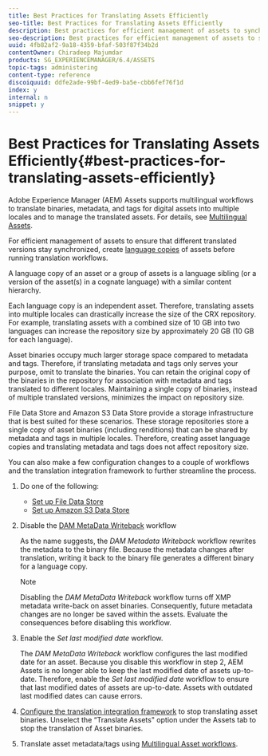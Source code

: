 ```yaml
---
title: Best Practices for Translating Assets Efficiently
seo-title: Best Practices for Translating Assets Efficiently
description: Best practices for efficient management of assets to synchronize various translated versions and to streamline translation workflows.
seo-description: Best practices for efficient management of assets to synchronize various translated versions and to streamline translation workflows.
uuid: 4fb82af2-9a18-4359-bfaf-503f87f34b2d
contentOwner: Chiradeep Majumdar
products: SG_EXPERIENCEMANAGER/6.4/ASSETS
topic-tags: administering
content-type: reference
discoiquuid: ddfe2ade-99bf-4ed9-ba5e-cbb6fef76f1d
index: y
internal: n
snippet: y
---
```


# Best Practices for Translating Assets Efficiently{#best-practices-for-translating-assets-efficiently}

Adobe Experience Manager (AEM) Assets supports multilingual workflows to translate binaries, metadata, and tags for digital assets into multiple locales and to manage the translated assets. For details, see [Multilingual Assets](../../assets/using/multilingual-assets.md).

For efficient management of assets to ensure that different translated versions stay synchronized, create [language copies](../../assets/using/preparing-assets-for-translation.md) of assets before running translation workflows.

A language copy of an asset or a group of assets is a language sibling (or a version of the asset(s) in a cognate language) with a similar content hierarchy.

Each language copy is an independent asset. Therefore, translating assets into multiple locales can drastically increase the size of the CRX repository. For example, translating assets with a combined size of 10 GB into two languages can increase the repository size by approximately 20 GB (10 GB for each language).

Asset binaries occupy much larger storage space compared to metadata and tags. Therefore, if translating metadata and tags only serves your purpose, omit to translate the binaries. You can retain the original copy of the binaries in the repository for association with metadata and tags translated to different locales. Maintaining a single copy of binaries, instead of multiple translated versions, minimizes the impact on repository size.

File Data Store and Amazon S3 Data Store provide a storage infrastructure that is best suited for these scenarios. These storage repositories store a single copy of asset binaries (including renditions) that can be shared by metadata and tags in multiple locales. Therefore, creating asset language copies and translating metadata and tags does not affect repository size.

You can also make a few configuration changes to a couple of workflows and the translation integration framework to further streamline the process.

1. Do one of the following:

    * [Set up File Data Store](../../sites/deploying/using/data-store-config.md)
    * [Set up Amazon S3 Data Store](../../sites/deploying/using/data-store-config.md)

1. Disable the [DAM MetaData Writeback](../../sites/administering/using/workflow-offloader.md#disableoffloading) workflow

   As the name suggests, the *DAM Metadata Writeback* workflow rewrites the metadata to the binary file. Because the metadata changes after translation, writing it back to the binary file generates a different binary for a language copy.

   >[!NOTE]
   >
   >Disabling the *DAM MetaData Writeback* workflow turns off XMP metadata write-back on asset binaries. Consequently, future metadata changes are no longer be saved within the assets. Evaluate the consequences before disabling this workflow.

1. Enable the *Set last modified date* workflow.

   The *DAM MetaData Writeback* workflow configures the last modified date for an asset. Because you disable this workflow in step 2, AEM Assets is no longer able to keep the last modified date of assets up-to-date. Therefore, enable the *Set last modified date* workflow to ensure that last modified dates of assets are up-to-date. Assets with outdated last modified dates can cause errors.

1. [Configure the translation integration framework](../../sites/administering/using/tc-tic.md) to stop translating asset binaries. Unselect the “Translate Assets" option under the Assets tab to stop the translation of Asset binaries.
1. Translate asset metadata/tags using [Multilingual Asset workflows](../../assets/using/multilingual-assets.md).

